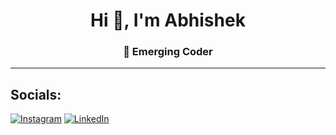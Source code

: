 <h1 align="center">Hi 👋, I'm Abhishek</h1>
<h3 align="center">🚀 Emerging Coder</h3>

---
##  Socials:
[![Instagram](https://img.shields.io/badge/Instagram-%23E4405F.svg?logo=Instagram&logoColor=white)](https://www.instagram.com/_abhi2k6_) [![LinkedIn](https://img.shields.io/badge/LinkedIn-%230077B5.svg?logo=linkedin&logoColor=white)](https://linkedin.com/in/yourprofile)  

